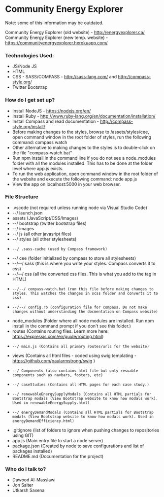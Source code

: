 # Community Energy Explorer #

Note: some of this information may be outdated.

Community Energy Explorer (old website) - http://energyexplorer.ca/
Community Energy Explorer (new temp. website) - https://communityenergyexplorer.herokuapp.com/

### Technologies Used: ###

* JS/Node JS
* HTML
* CSS - SASS/COMPASS - http://sass-lang.com/ and http://compass-style.org/
* Twitter Bootstrap

### How do I get set up? ###

* Install NodeJS - https://nodejs.org/en/
* Install Ruby - http://www.ruby-lang.org/en/documentation/installation/
* Install Compass and read documentation - http://compass-style.org/install/
* Before making changes to the styles, browse to /assets/styles/cee, open command window in the root folder of styles, run the following command: compass watch
* Other alternative to making changes to the styles is to double-click on the file "compass-watch.bat"
* Run npm install in the command line if you do not see a node_modules folder with all the modules installed. This has to be done at the folder level where app.js exists.
* To run the web application, open command window in the root folder of the website and execute the following command: node app.js
* View the app on localhost:5000 in your web browser.

### File Structure ###

* .vscode (not required unless running node via Visual Studio Code)
* --/ launch.json
* assets        (JavaScript/CSS/Images)
* --/ bootstrap (twitter bootstrap files)
* --/ images
* --/ js (all other javasript files)
* --/ styles (all other stylesheets)
*     --/ .sass-cache (used by Compass framework)
* 	--/ cee (folder initialized by compass to store all stylesheets)
* 	--/--/ sass (this is where you write your styles. Compass converts it to css)
* 	--/--/ css (all the converted css files. This is what you add to the <link> tag in HTML)
*     --/--/ compass-watch.bat (run this file before making changes to styles. This watches the changes in scss folder and converts it to css)
*     --/--/ config.rb (configuration file for compass. Do not make changes without understanding the docmentation on Compass website)
* node_modules (Folder where all node modules are installed. Run npm install in the command prompt if you don't see this folder.)
* routes       (Contains routing files. Learn more here: https://expressjs.com/en/guide/routing.html)
*     --/ main.js (Contains all primary routes/urls for the website)
* views (Contains all html files - coded using swig templating - https://github.com/paularmstrong/swig )
*     --/ Components (also contains html file but only resuable components such as navbars, footers, etc)
*     --/ caseStudies (Contains all HTML pages for each case study.)
*     --/ renewableEnergySupplyModals (Contains all HTML partials for Bootstrap modals (View Bootstrap website to know how modals work). Used in renewableEnergySupply.html)
*     --/ energyDemandModals (Contains all HTML partials for Bootstrap modals (View Bootstrap website to know how modals work). Used in energyDemandEfficiency.html)
* .gitignore (list of folders to ignore when pushing changes to repositories using GIT)
* app.js (Main entry file to start a node server)
* package.json (Created by node to save configurations and list of packages installed)
* README.md (Documentation for the project)

### Who do I talk to? ###

* Dawood Al-Masslawi
* Jon Salter
* Utkarsh Saxena